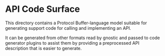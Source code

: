 # API Code Surface

This directory contains a Protocol Buffer-language model
suitable for generating support code for calling and
implementing an API.

It can be generated from other formats read by gnostic
and passed to code generator plugins to assist them by
providing a preprocessed API description that is easier
to generate.